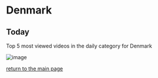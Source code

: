 # Denmark

## Today
Top 5 most viewed videos in the daily category for Denmark


![image](/images/main/daily/dk-dailytop5Last7Days.jpeg)

[return to the main page](/main)